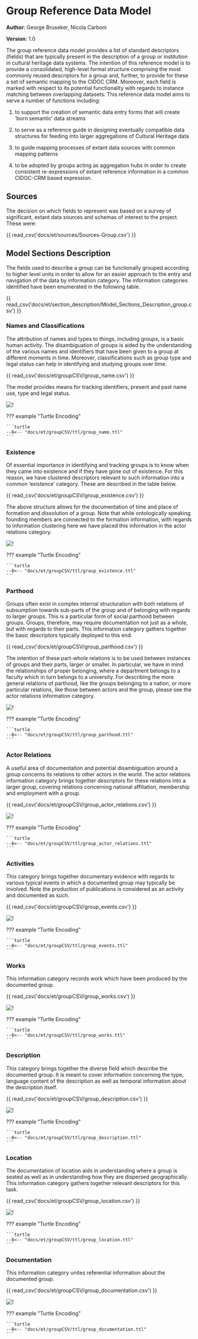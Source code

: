 # Group Reference Data Model

**Author**: George Bruseker, Nicola Carboni

**Version**: 1.0

The group reference data model provides a list of standard descriptors (fields) that are typically present in the description of a group or institution in cultural heritage data systems. The intention of this reference model is to provide a consolidated, high-level formal structure comprising the most commonly reused descriptors for a group and, further, to provide for these a set of semantic mapping to the CIDOC CRM. Moreover, each field is marked with respect to its potential functionality with regards to instance matching between overlapping datasets. This reference data model aims to serve a number of functions including: 

1. to support the creation of semantic data entry forms that will create ‘born semantic’ data streams

2. to serve as a reference guide in designing eventually compatible data structures for feeding into larger aggregations of Cultural Heritage data

3. to guide mapping processes of extant data sources with common mapping patterns

4. to be adopted by groups acting as aggregation hubs in order to create consistent re-expressions of extant reference information in a common CIDOC-CRM based expression.

## Sources

The decision on which fields to represent was based on a survey of significant, extant data sources and schemas of interest to the project. These were:

{{ read_csv('docs/et/sources/Sources-Group.csv') }}


## Model Sections Description

The fields used to describe a group can be functionally grouped according to higher level units in order to allow for an easier approach to the entry and navigation of the data by information category. The information categories identified have been enumerated in the following table.

{{ read_csv('docs/et/section_description/Model_Sections_Description_group.csv') }}


### Names and Classifications

The attribution of names and types to things, including groups, is a basic human activity. The disambiguation of groups is aided by the understanding of the various names and identifiers that have been given to a group at different moments in time. Moreover, classifications such as group type and legal status can help in identifying and studying groups over time.

{{ read_csv('docs/et/groupCSV/group_name.csv') }}

The model provides means for tracking identifiers, present and past name use, type and legal status.


![!](groupCSV/ttl/mmd/png/group_name.png)


??? example "Turtle Encoding"

    ```turtle
    --8<-- "docs/et/groupCSV/ttl/group_name.ttl"
    ```


### Existence

Of essential importance in identifying and tracking groups is to know when they came into existence and if they have gone out of existence. For this reason, we have clustered descriptors relevant to such information into a common ‘existence’ category. These are described in the table below.

{{ read_csv('docs/et/groupCSV/group_existence.csv') }}


The above structure allows for the documentation of time and place of formation and dissolution of a group. Note that while ontologically speaking founding members are connected to the formation information, with regards to information clustering here we have placed this information in the actor relations category.

![!](groupCSV/ttl/mmd/png/group_existence.png)


??? example "Turtle Encoding"

    ```turtle
    --8<-- "docs/et/groupCSV/ttl/group_existence.ttl"
    ```


### Parthood

Groups often exist in complex internal structuration with both relations of subsumption towards sub-parts of the group and of belonging with regards to larger groups. This is a particular form of social parthood between groups. Groups, therefore, may require documentation not just as a whole, but with regards to their parts. This information category gathers together the basic descriptors typically deployed to this end.  

{{ read_csv('docs/et/groupCSV/group_parthood.csv') }}


The intention of these part-whole relations is to be used between instances of groups and their parts, larger or smaller. In particular, we have in mind the relationships of proper belonging, where a department belongs to a faculty which in turn belongs to a university. For describing the more general relations of parthood, like the groups belonging to a nation, or more particular relations, like those between actors and the group, please see the actor relations information category.

![!](groupCSV/ttl/mmd/png/group_parthood.png)


??? example "Turtle Encoding"

    ```turtle
    --8<-- "docs/et/groupCSV/ttl/group_parthood.ttl"
    ```


### Actor Relations

A useful area of documentation and potential disambiguation around a group concerns its relations to other actors in the world. The actor relations information category brings together descriptors for these relations into a larger group, covering relations concerning national affiliation, membership and employment with a group.

{{ read_csv('docs/et/groupCSV/group_actor_relations.csv') }}

![!](groupCSV/ttl/mmd/png/group_actor_relations.png)


??? example "Turtle Encoding"

    ```turtle
    --8<-- "docs/et/groupCSV/ttl/group_actor_relations.ttl"
    ```


### Activities

This category brings together documentary evidence with regards to various typical events in which a documented group may typically be involved. Note the production of publications is considered as an activity and documented as such. 

{{ read_csv('docs/et/groupCSV/group_events.csv') }}

![!](groupCSV/ttl/mmd/png/group_events.png)


??? example "Turtle Encoding"

    ```turtle
    --8<-- "docs/et/groupCSV/ttl/group_events.ttl"
    ```


### Works

This information category records work which have been produced by the documented group.

{{ read_csv('docs/et/groupCSV/group_works.csv') }}

![!](groupCSV/ttl/mmd/png/group_works.png)


??? example "Turtle Encoding"

    ```turtle
    --8<-- "docs/et/groupCSV/ttl/group_works.ttl"
    ```




### Description

This category brings together the diverse field which describe the documented group. It is meant to cover information concerning the type, language content of the description as well as temporal information about the description itself.

{{ read_csv('docs/et/groupCSV/group_description.csv') }}

![!](groupCSV/ttl/mmd/png/group_description.png)


??? example "Turtle Encoding"

    ```turtle
    --8<-- "docs/et/groupCSV/ttl/group_description.ttl"
    ```




### Location

The documentation of location aids in understanding where a group is seated as well as in understanding how they are dispersed geographically. This information category gathers together relevant descriptors for this task.


{{ read_csv('docs/et/groupCSV/group_location.csv') }}

![!](groupCSV/ttl/mmd/png/group_location.png)


??? example "Turtle Encoding"

    ```turtle
    --8<-- "docs/et/groupCSV/ttl/group_location.ttl"
    ```



### Documentation

This information category unites referential information about the documented group.

{{ read_csv('docs/et/groupCSV/group_documentation.csv') }}

![!](groupCSV/ttl/mmd/png/group_documentation.png)


??? example "Turtle Encoding"

    ```turtle
    --8<-- "docs/et/groupCSV/ttl/group_documentation.ttl"
    ```



